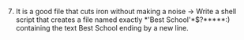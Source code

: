 7. It is a good file that cuts iron without making a noise -> Write a shell script that creates a file named exactly \*\'Best School\'\*$\?\*\*\*\*\*:) containing the text Best School ending by a new line.
